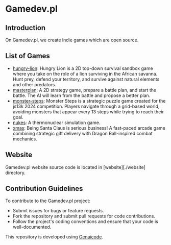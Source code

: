 # Gamedev.pl

## Introduction

On Gamedev.pl, we create indie games which are open source.

## List of Games

- [hungry-lion](./games/hungry-lion): Hungry Lion is a 2D top-down survival sandbox game where you take on the role of a lion surviving in the African savanna. Hunt prey, defend your territory, and survive against natural elements and other predators.
- [masterplan](./games/masterplan): A 2D strategy game, prepare a battle plan, and start the battle. The AI will learn from the battle and propose a better plan.
- [monster-steps](./games/monster-steps): Monster Steps is a strategic puzzle game created for the js13k 2024 competition. Players navigate through a grid-based world, avoiding monsters that appear every 13 steps while trying to reach their goal.
- [nukes](./games/nukes): A thermonuclear simulation game.
- [xmas](./games/xmas): Being Santa Claus is serious business! A fast-paced arcade game combining strategic gift delivery with Dragon Ball-inspired combat mechanics.

## Website

Gamedev.pl website source code is located in [website][./website] directory.

## Contribution Guidelines

To contribute to the Gamedev.pl project:

- Submit issues for bugs or feature requests.
- Fork the repository and submit pull requests for code contributions.
- Follow the project's coding conventions and ensure that your code is well-documented.

This repository is developed using [Genaicode](https://github.com/gtanczyk/genaicode).
